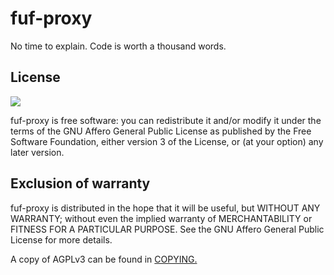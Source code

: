 # fuf-proxy

No time to explain. Code is worth a thousand words.

## License

![](https://www.gnu.org/graphics/agplv3-155x51.png)

fuf-proxy is free software: you can redistribute it and/or modify it under the terms of the GNU Affero General Public License as published by the Free Software Foundation, either version 3 of the License, or (at your option) any later version.

## Exclusion of warranty

fuf-proxy is distributed in the hope that it will be useful, but WITHOUT ANY WARRANTY; without even the implied warranty of MERCHANTABILITY or FITNESS FOR A PARTICULAR PURPOSE. See the GNU Affero General Public License for more details.

A copy of AGPLv3 can be found in [COPYING.](COPYING)
